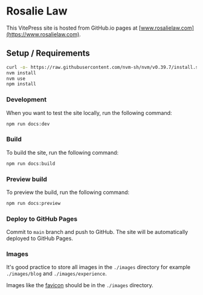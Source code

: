 # Rosalie Law

This VitePress site is hosted from GitHub.io pages at [www.rosalielaw.com](https://www.rosalielaw.com).

## Setup / Requirements

```bash
curl -o- https://raw.githubusercontent.com/nvm-sh/nvm/v0.39.7/install.sh | bash
nvm install
nvm use
npm install
```

### Development

When you want to test the site locally, run the following command:

```bash
npm run docs:dev
```

### Build

To build the site, run the following command:
```bash
npm run docs:build
```

### Preview build

To preview the build, run the following command:
```bash
npm run docs:preview
```

### Deploy to GitHub Pages
Commit to `main` branch and push to GitHub. The site will be automatically deployed to GitHub Pages.

### Images
It's good practice to store all images in the `./images` directory for example `./images/blog` and `./images/experience`.

Images like the [favicon](https://www.google.com/search?q=favicon+explained) should be in the `./images`
directory.
